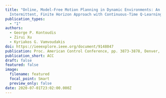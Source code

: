 ```yaml
---
title: "Online, Model-Free Motion Planning in Dynamic Environments: An
  Intermittent, Finite Horizon Approach with Continuous-Time Q-Learning"
publication_types:
  - "1"
authors:
  - George P. Kontoudis
  - Zirui Xu
  - Kyriakos G. Vamvoudakis
doi: https://ieeexplore.ieee.org/document/9148047
publication: Proc. American Control Conference, pp. 3873-3878, Denver, CO, 2020
publication_short: ACC
draft: false
featured: false
image:
  filename: featured
  focal_point: Smart
  preview_only: false
date: 2020-07-01T23:02:00.000Z
---
```

